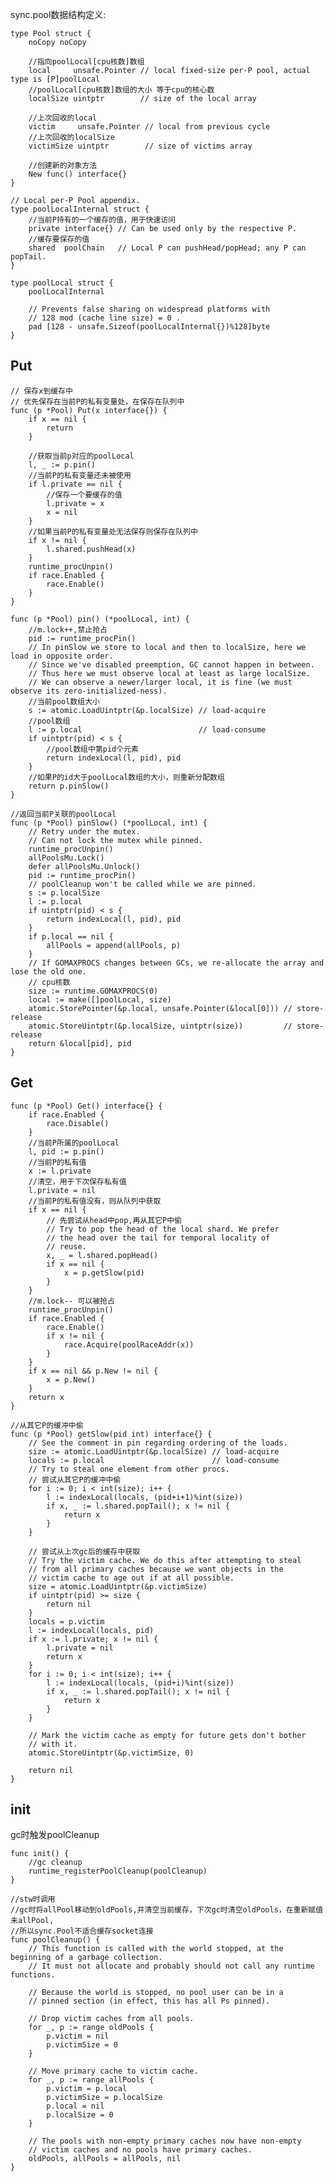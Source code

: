 sync.pool数据结构定义:

    type Pool struct {
        noCopy noCopy

        //指向poolLocal[cpu核数]数组
        local     unsafe.Pointer // local fixed-size per-P pool, actual type is [P]poolLocal
        //poolLocal[cpu核数]数组的大小 等于cpu的核心数
        localSize uintptr        // size of the local array

        //上次回收的local
        victim     unsafe.Pointer // local from previous cycle
        //上次回收的localSize
        victimSize uintptr        // size of victims array

        //创建新的对象方法
        New func() interface{}
    }

    // Local per-P Pool appendix.
    type poolLocalInternal struct {
        //当前P持有的一个缓存的值，用于快速访问
        private interface{} // Can be used only by the respective P.
        //缓存要保存的值
        shared  poolChain   // Local P can pushHead/popHead; any P can popTail.
    }

    type poolLocal struct {
        poolLocalInternal

        // Prevents false sharing on widespread platforms with
        // 128 mod (cache line size) = 0 .
        pad [128 - unsafe.Sizeof(poolLocalInternal{})%128]byte
    }

## Put

    // 保存x到缓存中
    // 优先保存在当前P的私有变量处，在保存在队列中  
    func (p *Pool) Put(x interface{}) {
        if x == nil {
            return
        }
        
        //获取当前p对应的poolLocal
        l, _ := p.pin()
        //当前P的私有变量还未被使用
        if l.private == nil {
            //保存一个要缓存的值
            l.private = x
            x = nil
        }
        //如果当前P的私有变量处无法保存则保存在队列中
        if x != nil {
            l.shared.pushHead(x)
        }
        runtime_procUnpin()
        if race.Enabled {
            race.Enable()
        }
    }

    func (p *Pool) pin() (*poolLocal, int) {
        //m.lock++,禁止抢占
        pid := runtime_procPin()
        // In pinSlow we store to local and then to localSize, here we load in opposite order.
        // Since we've disabled preemption, GC cannot happen in between.
        // Thus here we must observe local at least as large localSize.
        // We can observe a newer/larger local, it is fine (we must observe its zero-initialized-ness).
        //当前pool数组大小
        s := atomic.LoadUintptr(&p.localSize) // load-acquire
        //pool数组
        l := p.local                          // load-consume
        if uintptr(pid) < s {
            //pool数组中第pid个元素
            return indexLocal(l, pid), pid
        }
        //如果P的id大于poolLocal数组的大小，则重新分配数组
        return p.pinSlow()
    }

    //返回当前P关联的poolLocal
    func (p *Pool) pinSlow() (*poolLocal, int) {
        // Retry under the mutex.
        // Can not lock the mutex while pinned.
        runtime_procUnpin()
        allPoolsMu.Lock()
        defer allPoolsMu.Unlock()
        pid := runtime_procPin()
        // poolCleanup won't be called while we are pinned.
        s := p.localSize
        l := p.local
        if uintptr(pid) < s {
            return indexLocal(l, pid), pid
        }
        if p.local == nil {
            allPools = append(allPools, p)
        }
        // If GOMAXPROCS changes between GCs, we re-allocate the array and lose the old one.
        // cpu核数
        size := runtime.GOMAXPROCS(0)
        local := make([]poolLocal, size)
        atomic.StorePointer(&p.local, unsafe.Pointer(&local[0])) // store-release
        atomic.StoreUintptr(&p.localSize, uintptr(size))         // store-release
        return &local[pid], pid
    }

## Get

    func (p *Pool) Get() interface{} {
        if race.Enabled {
            race.Disable()
        }
        //当前P所属的poolLocal
        l, pid := p.pin()
        //当前P的私有值
        x := l.private
        //清空，用于下次保存私有值
        l.private = nil
        //当前P的私有值没有，则从队列中获取
        if x == nil {
            // 先尝试从head中pop,再从其它P中偷
            // Try to pop the head of the local shard. We prefer
            // the head over the tail for temporal locality of
            // reuse.
            x, _ = l.shared.popHead()
            if x == nil {
                x = p.getSlow(pid)
            }
        }
        //m.lock-- 可以被抢占
        runtime_procUnpin()
        if race.Enabled {
            race.Enable()
            if x != nil {
                race.Acquire(poolRaceAddr(x))
            }
        }
        if x == nil && p.New != nil {
            x = p.New()
        }
        return x
    }

    //从其它P的缓冲中偷
    func (p *Pool) getSlow(pid int) interface{} {
        // See the comment in pin regarding ordering of the loads.
        size := atomic.LoadUintptr(&p.localSize) // load-acquire
        locals := p.local                        // load-consume
        // Try to steal one element from other procs.
        // 尝试从其它P的缓冲中偷
        for i := 0; i < int(size); i++ {
            l := indexLocal(locals, (pid+i+1)%int(size))
            if x, _ := l.shared.popTail(); x != nil {
                return x
            }
        }

        // 尝试从上次gc后的缓存中获取
        // Try the victim cache. We do this after attempting to steal
        // from all primary caches because we want objects in the
        // victim cache to age out if at all possible.
        size = atomic.LoadUintptr(&p.victimSize)
        if uintptr(pid) >= size {
            return nil
        }
        locals = p.victim
        l := indexLocal(locals, pid)
        if x := l.private; x != nil {
            l.private = nil
            return x
        }
        for i := 0; i < int(size); i++ {
            l := indexLocal(locals, (pid+i)%int(size))
            if x, _ := l.shared.popTail(); x != nil {
                return x
            }
        }

        // Mark the victim cache as empty for future gets don't bother
        // with it.
        atomic.StoreUintptr(&p.victimSize, 0)

        return nil
    }

## init

gc时触发poolCleanup

    func init() {
        //gc cleanup
        runtime_registerPoolCleanup(poolCleanup)
    }

    //stw时调用
    //gc时将allPool移动到oldPools,并清空当前缓存，下次gc时清空oldPools，在重新赋值未allPool,
    //所以sync.Pool不适合缓存socket连接
    func poolCleanup() {
        // This function is called with the world stopped, at the beginning of a garbage collection.
        // It must not allocate and probably should not call any runtime functions.

        // Because the world is stopped, no pool user can be in a
        // pinned section (in effect, this has all Ps pinned).

        // Drop victim caches from all pools.
        for _, p := range oldPools {
            p.victim = nil
            p.victimSize = 0
        }

        // Move primary cache to victim cache.
        for _, p := range allPools {
            p.victim = p.local
            p.victimSize = p.localSize
            p.local = nil
            p.localSize = 0
        }

        // The pools with non-empty primary caches now have non-empty
        // victim caches and no pools have primary caches.
        oldPools, allPools = allPools, nil
    }
